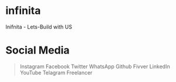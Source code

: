 # infinita
Inifnita - Lets-Build with US


# Social Media
 > Instagram
 > Facebook
 > Twitter
 > WhatsApp
 > Github
 > Fivver
 > LinkedIn
 > YouTube
 > Telagram
 > Freelancer
